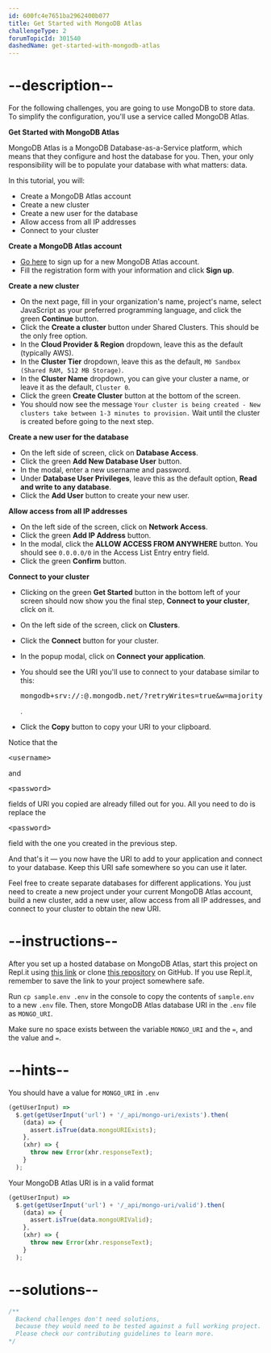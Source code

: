 ```yaml
---
id: 600fc4e7651ba2962400b077
title: Get Started with MongoDB Atlas
challengeType: 2
forumTopicId: 301540
dashedName: get-started-with-mongodb-atlas
---
```


# --description--

For the following challenges, you are going to use MongoDB to store data. To simplify the configuration, you'll use a service called MongoDB Atlas.

<strong>Get Started with MongoDB Atlas</strong>

MongoDB Atlas is a MongoDB Database-as-a-Service platform, which means that they configure and host the database for you. Then, your only responsibility will be to populate your database with what matters: data.

In this tutorial, you will:

- Create a MongoDB Atlas account
- Create a new cluster
- Create a new user for the database
- Allow access from all IP addresses
- Connect to your cluster

<strong>Create a MongoDB Atlas account</strong>

- <a href='https://account.mongodb.com/account/register' target='_blank' rel='no-follow'>Go here</a> to sign up for a new MongoDB Atlas account.
- Fill the registration form with your information and click **Sign up**.

<strong>Create a new cluster</strong>

- On the next page, fill in your organization's name, project's name, select JavaScript as your preferred programming language, and click the green **Continue** button.
- Click the **Create a cluster** button under Shared Clusters. This should be the only free option.
- In the **Cloud Provider & Region** dropdown, leave this as the default (typically AWS).
- In the **Cluster Tier** dropdown, leave this as the default, `M0 Sandbox (Shared RAM, 512 MB Storage)`.
- In the **Cluster Name** dropdown, you can give your cluster a name, or leave it as the default, `Cluster 0`.
- Click the green **Create Cluster** button at the bottom of the screen.
- You should now see the message `Your cluster is being created - New clusters take between 1-3 minutes to provision.` Wait until the cluster is created before going to the next step.

<strong>Create a new user for the database</strong>

- On the left side of screen, click on **Database Access**.
- Click the green **Add New Database User** button.
- In the modal, enter a new username and password.
- Under **Database User Privileges**, leave this as the default option, **Read and write to any database**.
- Click the **Add User** button to create your new user.

<strong>Allow access from all IP addresses</strong>

- On the left side of the screen, click on **Network Access**.
- Click the green **Add IP Address** button.
- In the modal, click the **ALLOW ACCESS FROM ANYWHERE** button. You should see `0.0.0.0/0` in the Access List Entry entry field.
- Click the green **Confirm** button.

<strong>Connect to your cluster</strong>

- Clicking on the green **Get Started** button in the bottom left of your screen should now show you the final step, **Connect to your cluster**, click on it.

- On the left side of the screen, click on **Clusters**.
- Click the **Connect** button for your cluster.
- In the popup modal, click on **Connect your application**.
- You should see the URI you'll use to connect to your database similar to this: <pre class='inline-pre'>mongodb+srv://<username>:<password>@<cluster-name>.mongodb.net/<db-name>?retryWrites=true&w=majority</pre>.
- Click the **Copy** button to copy your URI to your clipboard.

Notice that the <pre class='inline-pre'>&lt;username&gt;</pre> and <pre class='inline-pre'>&lt;password&gt;</pre> fields of URI you copied are already filled out for you. All you need to do is replace the <pre class='inline-pre'>&lt;password&gt;</pre> field with the one you created in the previous step.

And that's it — you now have the URI to add to your application and connect to your database. Keep this URI safe somewhere so you can use it later.

Feel free to create separate databases for different applications. You just need to create a new project under your current MongoDB Atlas account, build a new cluster, add a new user, allow access from all IP addresses, and connect to your cluster to obtain the new URI.

# --instructions--

After you set up a hosted database on MongoDB Atlas, start this project on Repl.it using <a rel='noopener noreferrer' target='_blank' href='https://repl.it/github/freeCodeCamp/boilerplate-mongomongoose'>this link</a> or clone <a rel='noopener noreferrer' target='_blank' href='https://github.com/freeCodeCamp/boilerplate-mongomongoose/'>this repository</a> on GitHub. If you use Repl.it, remember to save the link to your project somewhere safe.

Run `cp sample.env .env` in the console to copy the contents of `sample.env` to a new `.env` file. Then, store MongoDB Atlas database URI in the `.env` file as `MONGO_URI`.

Make sure no space exists between the variable `MONGO_URI` and the `=`, and the value and `=`.

# --hints--

You should have a value for `MONGO_URI` in `.env`

```js
(getUserInput) =>
  $.get(getUserInput('url') + '/_api/mongo-uri/exists').then(
    (data) => {
      assert.isTrue(data.mongoURIExists);
    },
    (xhr) => {
      throw new Error(xhr.responseText);
    }
  );
```

Your MongoDB Atlas URI is in a valid format

```js
(getUserInput) =>
  $.get(getUserInput('url') + '/_api/mongo-uri/valid').then(
    (data) => {
      assert.isTrue(data.mongoURIValid);
    },
    (xhr) => {
      throw new Error(xhr.responseText);
    }
  );
```

# --solutions--

```js
/**
  Backend challenges don't need solutions, 
  because they would need to be tested against a full working project. 
  Please check our contributing guidelines to learn more.
*/
```
